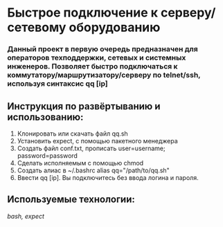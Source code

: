 # Быстрое подключение к серверу/сетевому оборудованию
### Данный проект в первую очередь предназначен для операторов техподдержки, сетевых и системных инженеров. Позволяет быстро подключаться к коммутатору/маршрутизатору/серверу по telnet/ssh, используя синтаксис qq [ip]

## Инструкция по развёртыванию и использованию:
1. Клонировать или скачать файл qq.sh
2. Установить expect, с помощью пакетного менеджера
2. Создать файл conf.txt, прописать user=username; password=password
3. Сделать исполняемым с помощью chmod
4. Создать алиас в ~/.bashrc alias qq="/path/to/qq.sh"
5. Ввести qq [ip]. Вы подключитесь без ввода логина и пароля. 

## Используемые технологии: 
*bash, expect* 
